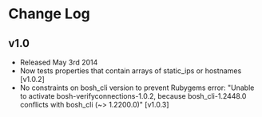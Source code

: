 # Change Log

## v1.0

* Released May 3rd 2014
* Now tests properties that contain arrays of static_ips or hostnames [v1.0.2]
* No constraints on bosh_cli version to prevent Rubygems error: "Unable to activate bosh-verifyconnections-1.0.2, because bosh_cli-1.2448.0 conflicts with bosh_cli (~> 1.2200.0)" [v1.0.3]
